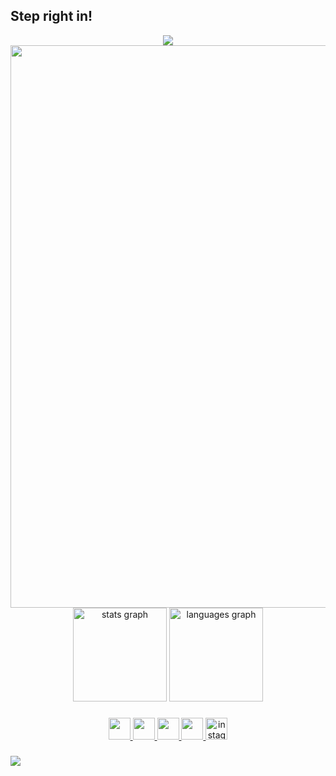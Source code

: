 ## Step right in!	
<div align="center">
  <img src="https://readme-typing-svg.demolab.com?font=Fira+Code&duration=3000&pause=1000&color=00F7FF&center=true&vCenter=true&multiline=true&width=600&height=100&lines=Now+Looding...;Welcome+to+my+playground." />
</div>


<div align="center">
  <img src="https://user-images.githubusercontent.com/74038190/212284100-561aa473-3905-4a80-b561-0d28506553ee.gif" width="900">
</div>

<div align="center">
  <img src="https://github-readme-stats.vercel.app/api?username=yuan8927&hide_title=false&hide_rank=false&show_icons=true&include_all_commits=true&count_private=true&disable_animations=false&theme=dracula&locale=en&hide_border=false" height="150" alt="stats graph"  />
  <img src="https://github-readme-stats.vercel.app/api/top-langs?username=yuan8927&locale=en&hide_title=false&layout=compact&card_width=320&langs_count=5&theme=dracula&hide_border=false" height="150" alt="languages graph"  />
</div>

###

<div align="center">
<!-- X（旧Twitter） -->
<a href="https://twitter.com/your_twitter" target="_blank" rel="noopener noreferrer">
  <img src="https://img.shields.io/static/v1?message=X&logo=twitter&label=&color=1DA1F2&logoColor=white&labelColor=&style=for-the-badge&logoWidth=25" height="35" />
</a>

<!-- YouTube -->
<a href="https://youtube.com/@your_channel" target="_blank" rel="noopener noreferrer">
  <img src="https://img.shields.io/static/v1?message=YouTube&logo=youtube&label=&color=FF0000&logoColor=white&labelColor=&style=for-the-badge&logoWidth=25" height="35" />
</a>

<!-- Qiita -->
<a href="https://qiita.com/your_qiita_id" target="_blank" rel="noopener noreferrer">
  <img src="https://img.shields.io/static/v1?message=Qiita&logo=qiita&label=&color=55C500&logoColor=white&labelColor=&style=for-the-badge&logoWidth=25" height="35" />
</a>

<!-- Gmail -->
<a href="mailto:your.email@example.com" target="_blank" rel="noopener noreferrer">
  <img src="https://img.shields.io/static/v1?message=Gmail&logo=gmail&label=&color=D14836&logoColor=white&labelColor=&style=for-the-badge&logoWidth=25" height="35" />
</a>

<!-- Instagram -->
<a href="https://www.instagram.com/yua_n89" target="_blank" rel="noopener noreferrer">
  <img src="https://img.shields.io/static/v1?message=Instagram&logo=instagram&label=&color=E4405F&logoColor=white&labelColor=&style=for-the-badge" height="35" alt="instagram logo" />
</a>


</div>

###


<img src="https://skillicons.dev/icons?i=html,js,typescript,react,github,vscode,python" /> <br /><br />



